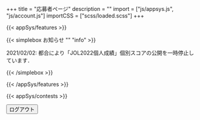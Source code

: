 +++
title = "応募者ページ"
description = ""
import = ["js/appsys.js", "js/account.js"]
importCSS = ["scss/loaded.scss"]
+++

{{< appSys/features >}}

<!-- {{< wrap tag=div class="alert alert-warning" role="alert" id="alert" style="display: none;">}}
{{< icon exclamation-triangle あなたは >}}JOL2022に応募していません．

もしも，ログインするアカウントを間違えた場合は，正しいアカウントでログインしなおしてください．

今お使いのメールアドレス: <span class=user-email></span>

<button id="logout" onclick="logout()" class="btn btn-danger btn-small">ログアウト</button>

{{< /wrap >}} -->

{{< simplebox お知らせ "" "info" >}}

<!-- 「JOL2022競技会場」ページを公開いたしました． -->

<!-- <a role="button" class="btn btn-info text-decoration-none" href="/contest/jol2022/contest/">JOL2022競技会場</a> -->

2021/02/02: 都合により「JOL2022個人成績」個別スコアの公開を一時停止しています．

<!-- <a role="button" class="btn btn-info text-decoration-none" href="/result/jol2022/">JOL2022個人成績</a> -->

{{< /simplebox >}}

{{< /appSys/features >}}

{{< appSys/contests >}}

<button id="logout" onclick="logout()" class="btn btn-danger btn-small mt-5">ログアウト</button>
